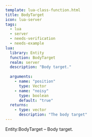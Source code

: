 ```yaml
---
template: lua-class-function.html
title: BodyTarget
icon: lua-server
tags:
  - lua
  - server
  - needs-verification
  - needs-example
lua:
  library: Entity
  function: BodyTarget
  realm: server
  description: "Body target."
  
  arguments:
    - name: "position"
      type: Vector
    - name: "noisy"
      type: boolean
      default: "true"
  returns:
    - type: vector
      description: "The body target"
---
```


<div class="lua__search__keywords">
Entity:BodyTarget &#x2013; Body target.
</div>
